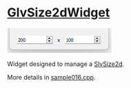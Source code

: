 # [GlvSize2dWidget](/src/src_glove_add/GlvSize2dWidget.h)

![GlvSize2dWidget](../images/widgets/GlvSize2dWidget.png)

Widget designed to manage a [SlvSize2d](/src/src_sleeve/SlvSize2d.h).

More details in [sample016.cpp](/src/src_samples/src_sample016/sample016.cpp).
